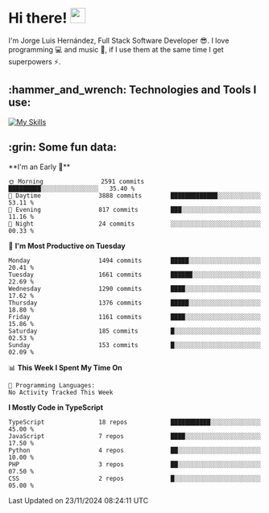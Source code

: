 <h1 align="left">
 <abc>
  <br>Hi there! <img src="https://user-images.githubusercontent.com/42378118/110234147-e3259600-7f4e-11eb-95be-0c4047144dea.gif" width="30"><br>
 </abc>
</h1>

I'm Jorge Luis Hernández, Full Stack Software Developer :sunglasses:. I love programming :computer: and music :musical_score:, if I use them at the same time I get superpowers :zap:. 


<h2 align="left">:hammer_and_wrench: Technologies and Tools I use:</h2>

[![My Skills](https://skillicons.dev/icons?i=js,ts,html,css,py,vue,react,next,nest,postgres,mysql)](https://skillicons.dev)

<h2 align="left">:grin: Some fun data:</h2>
<!--START_SECTION:waka-->
**I'm an Early 🐤** 

```text
🌞 Morning                2591 commits        █████████░░░░░░░░░░░░░░░░   35.40 % 
🌆 Daytime                3888 commits        █████████████░░░░░░░░░░░░   53.11 % 
🌃 Evening                817 commits         ███░░░░░░░░░░░░░░░░░░░░░░   11.16 % 
🌙 Night                  24 commits          ░░░░░░░░░░░░░░░░░░░░░░░░░   00.33 % 
```
📅 **I'm Most Productive on Tuesday** 

```text
Monday                   1494 commits        █████░░░░░░░░░░░░░░░░░░░░   20.41 % 
Tuesday                  1661 commits        ██████░░░░░░░░░░░░░░░░░░░   22.69 % 
Wednesday                1290 commits        ████░░░░░░░░░░░░░░░░░░░░░   17.62 % 
Thursday                 1376 commits        █████░░░░░░░░░░░░░░░░░░░░   18.80 % 
Friday                   1161 commits        ████░░░░░░░░░░░░░░░░░░░░░   15.86 % 
Saturday                 185 commits         █░░░░░░░░░░░░░░░░░░░░░░░░   02.53 % 
Sunday                   153 commits         █░░░░░░░░░░░░░░░░░░░░░░░░   02.09 % 
```


📊 **This Week I Spent My Time On** 

```text
💬 Programming Languages: 
No Activity Tracked This Week
```

**I Mostly Code in TypeScript** 

```text
TypeScript               18 repos            ███████████░░░░░░░░░░░░░░   45.00 % 
JavaScript               7 repos             ████░░░░░░░░░░░░░░░░░░░░░   17.50 % 
Python                   4 repos             ██░░░░░░░░░░░░░░░░░░░░░░░   10.00 % 
PHP                      3 repos             ██░░░░░░░░░░░░░░░░░░░░░░░   07.50 % 
CSS                      2 repos             █░░░░░░░░░░░░░░░░░░░░░░░░   05.00 % 
```




 Last Updated on 23/11/2024 08:24:11 UTC
<!--END_SECTION:waka-->
